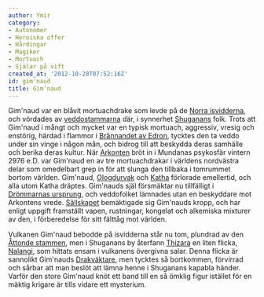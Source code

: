 ```yaml
---
author: Ymir
category:
- Autonomer
- Heroiska offer
- Hårdingar
- Magiker
- Mortuach
- Själar på vift
created_at: '2012-10-28T07:52:16Z'
id: gim'naud
title: Gim'naud
---
```

Gim'naud var en blåvit mortuachdrake som levde på de [Norra isvidderna], och vördades av [veddostammarna] där, i synnerhet [Shuganans] folk. Trots att Gim'naud i mångt och mycket var en typisk mortuach, aggressiv, vresig och enstörig, härdad i flammor i [Brännandet av Edron], tycktes den ta veddo under sin vinge i någon mån, och bidrog till att beskydda deras samhälle och berika deras kultur. När [Arkonten] bröt in i Mundanas psykosfär vintern 2976 e.D. var Gim'naud en av tre mortuachdrakar i världens nordvästra delar som omedelbart grep in för att slunga den tillbaka i tomrummet bortom världen. Gim'naud, [Ologdurvak] och [Katha] förlorade emellertid, och alla utom Katha dräptes. Gim'nauds själ försmäktar nu tillfälligt i [Drömmarnas ursprung], och veddofolket lämnades utan en beskyddare mot Arkontens vrede. [Sällskapet] bemäktigade sig Gim'nauds kropp, och har enligt uppgift framställt vapen, rustningar, kongelat och alkemiska mixturer av den, i förberedelse för sitt fälttåg mot världen.

Vulkanen Gim'naud bebodde på isvidderna står nu tom, plundrad av den [Åttonde stammen], men i Shuganans by återfann [Thizara] en liten flicka, [Nalangi], som hittats ensam i vulkanens övergivna salar. Denna flicka är sannolikt Gim'nauds [Drakväktare], men tycktes så bortkommen, förvirrad och sårbar att man beslöt att lämna henne i Shuganans kapabla händer. Varför den store Gim'naud knöt ett band till en så ömklig figur istället för en mäktig krigare är tills vidare ett mysterium.

  [Norra isvidderna]: Norra_isvidderna
  [veddostammarna]: Veddo
  [Shuganans]: Shuganan
  [Brännandet av Edron]: Brännandet_av_Edron
  [Arkonten]: Khazdurnis
  [Ologdurvak]: Ologdurvak
  [Katha]: Katha
  [Drömmarnas ursprung]: Drömmarnas_ursprung
  [Sällskapet]: Sällskapet
  [Åttonde stammen]: Åttonde_stammen
  [Thizara]: Thizara
  [Nalangi]: Nalangi
  [Drakväktare]: Drakväktare